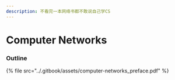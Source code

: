 ```yaml
---
description: 不看完一本网络书都不敢说自己学CS
---
```


# Computer Networks

### Outline

{% file src="../.gitbook/assets/computer-networks\_preface.pdf" %}



